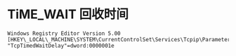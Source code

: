 # TiME\_WAIT 回收时间

```
Windows Registry Editor Version 5.00
[HKEY\_LOCAL\_MACHINE\SYSTEM\CurrentControlSet\Services\Tcpip\Parameters]
"TcpTimedWaitDelay"=dword:0000001e
```



